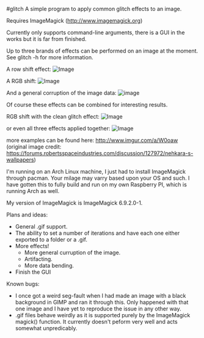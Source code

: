 #glitch
A simple program to apply common glitch effects to an image.

Requires ImageMagick (http://www.imagemagick.org)

Currently only supports command-line arguments, there is a GUI in the works but it is far from finished.

Up to three brands of effects can be performed on an image at the moment. See glitch -h for more information.

A row shift effect: 
![Image](http://i.imgur.com/6RJ2WGh.png)

A RGB shift: 
![Image](http://i.imgur.com/cvkGMrD.png)

And a general corruption of the image data:
![image](http://i.imgur.com/e6LYyOv.png)

Of course these effects can be combined for interesting results.

RGB shift with the clean glitch effect:
![Image](http://i.imgur.com/dtmWgjh.png)

or even all three effects applied together:
![Image](http://i.imgur.com/CP7f79D.png)

more examples can be found here: http://www.imgur.com/a/W0oaw (original image credit: https://forums.robertsspaceindustries.com/discussion/127972/nehkara-s-wallpapers)

I'm running on an Arch Linux machine, I just had to install ImageMagick through pacman. 
Your milage may varry based upon your OS and such.
I have gotten this to fully build and run on my own Raspberry PI, which is running Arch as well.

My version of ImageMagick is ImageMagick 6.9.2.0-1.

Plans and ideas:
  - General .gif support.
  - The ability to set a number of iterations and have each one either exported to a folder or a .gif.
  - More effects!
      - More general curruption of the image.
      - Artifacting.
      - More data bending.
  - Finish the GUI

Known bugs:
  - I once got a weird seg-fault when I had made an image with a black background in GIMP and ran it through this. Only happened with that one image and I have yet to reproduce the issue in any other way. 
  - .gif files behave weirdly as it is supported purely by the ImageMagick magick() function. It currently doesn't peform very well and acts somewhat unpredicably. 
